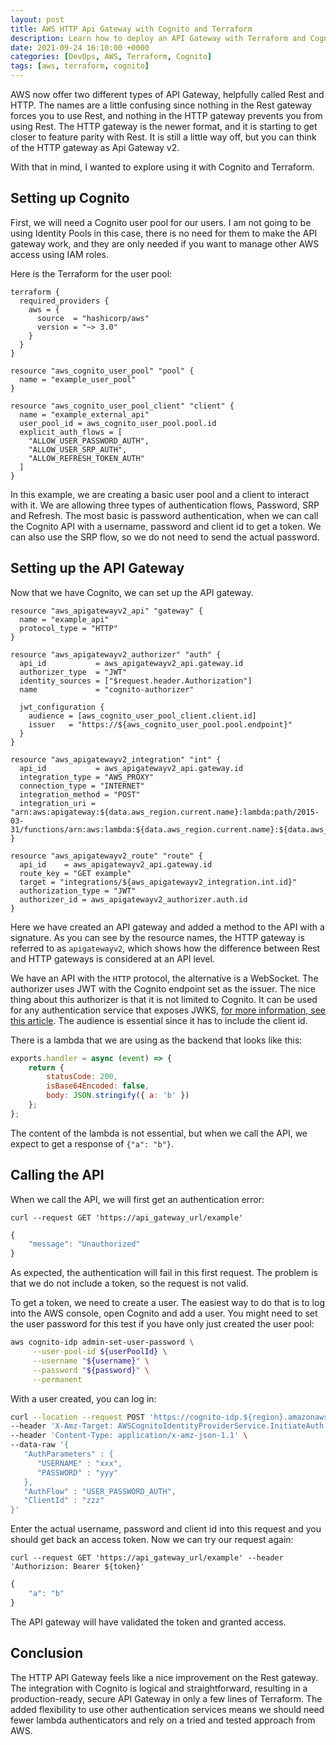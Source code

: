 ```yaml
---
layout: post
title: AWS HTTP Api Gateway with Cognito and Terraform
description: Learn how to deploy an API Gateway with Terraform and Cognito
date: 2021-09-24 16:10:00 +0000
categories: [DevOps, AWS, Terraform, Cognito]
tags: [aws, terraform, cognito]
---
```


AWS now offer two different types of API Gateway, helpfully called Rest and HTTP. The names are a little confusing since nothing in the Rest gateway forces you to use Rest, and nothing in the HTTP gateway prevents you from using Rest. The HTTP gateway is the newer format, and it is starting to get closer to feature parity with Rest. It is still a little way off, but you can think of the HTTP gateway as Api Gateway v2. 

With that in mind, I wanted to explore using it with Cognito and Terraform.

## Setting up Cognito

First, we will need a Cognito user pool for our users. I am not going to be using Identity Pools in this case, there is no need for them to make the API gateway work, and they are only needed if you want to manage other AWS access using IAM roles.

Here is the Terraform for the user pool:

```
terraform {
  required_providers {
    aws = {
      source  = "hashicorp/aws"
      version = "~> 3.0"
    }
  }
}

resource "aws_cognito_user_pool" "pool" {
  name = "example_user_pool"
}

resource "aws_cognito_user_pool_client" "client" {
  name = "example_external_api"
  user_pool_id = aws_cognito_user_pool.pool.id
  explicit_auth_flows = [
    "ALLOW_USER_PASSWORD_AUTH",
    "ALLOW_USER_SRP_AUTH",
    "ALLOW_REFRESH_TOKEN_AUTH"
  ]
}
```

In this example, we are creating a basic user pool and a client to interact with it. We are allowing three types of authentication flows, Password, SRP and Refresh. The most basic is password authentication, when we can call the Cognito API with a username, password and client id to get a token. We can also use the SRP flow, so we do not need to send the actual password.

## Setting up the API Gateway

Now that we have Cognito, we can set up the API gateway.


```
resource "aws_apigatewayv2_api" "gateway" {
  name = "example_api"
  protocol_type = "HTTP"
}

resource "aws_apigatewayv2_authorizer" "auth" {
  api_id           = aws_apigatewayv2_api.gateway.id
  authorizer_type  = "JWT"
  identity_sources = ["$request.header.Authorization"]
  name             = "cognito-authorizer"

  jwt_configuration {
    audience = [aws_cognito_user_pool_client.client.id]
    issuer   = "https://${aws_cognito_user_pool.pool.endpoint}"
  }
}

resource "aws_apigatewayv2_integration" "int" {
  api_id           = aws_apigatewayv2_api.gateway.id
  integration_type = "AWS_PROXY"
  connection_type = "INTERNET"
  integration_method = "POST"
  integration_uri = "arn:aws:apigateway:${data.aws_region.current.name}:lambda:path/2015-03-31/functions/arn:aws:lambda:${data.aws_region.current.name}:${data.aws_caller_identity.current.id}:function:${var.lambda_name}/invocations"
}

resource "aws_apigatewayv2_route" "route" {
  api_id    = aws_apigatewayv2_api.gateway.id
  route_key = "GET example"
  target = "integrations/${aws_apigatewayv2_integration.int.id}"
  authorization_type = "JWT"
  authorizer_id = aws_apigatewayv2_authorizer.auth.id
}
```

Here we have created an API gateway and added a method to the API with a signature. As you can see by the resource names, the HTTP gateway is referred to as `apigatewayv2`, which shows how the difference between Rest and HTTP gateways is considered at an API level. 

We have an API with the `HTTP` protocol, the alternative is a WebSocket. The authorizer uses JWT with the Cognito endpoint set as the issuer. The nice thing about this authorizer is that it is not limited to Cognito. It can be used for any authentication service that exposes JWKS, [for more information, see this article](https://auth0.com/docs/security/tokens/json-web-tokens/json-web-key-sets). The audience is essential since it has to include the client id.

There is a lambda that we are using as the backend that looks like this:

```js
exports.handler = async (event) => {
    return {
        statusCode: 200,
        isBase64Encoded: false,
        body: JSON.stringify({ a: 'b' })
    };
};
```

The content of the lambda is not essential, but when we call the API, we expect to get a response of `{"a": "b"}`.

## Calling the API

When we call the API, we will first get an authentication error:


```
curl --request GET 'https://api_gateway_url/example'
```

```js
{
    "message": "Unauthorized"
}
```

As expected, the authentication will fail in this first request. The problem is that we do not include a token, so the request is not valid.

To get a token, we need to create a user. The easiest way to do that is to log into the AWS console, open Cognito and add a user. You might need to set the user password for this test if you have only just created the user pool:

```sh
aws cognito-idp admin-set-user-password \
     --user-pool-id ${userPoolId} \
     --username "${username}" \
     --password "${password}" \
     --permanent
```

With a user created, you can log in:

```sh
curl --location --request POST 'https://cognito-idp.${region}.amazonaws.com' \
--header 'X-Amz-Target: AWSCognitoIdentityProviderService.InitiateAuth' \
--header 'Content-Type: application/x-amz-json-1.1' \
--data-raw '{
   "AuthParameters" : {
      "USERNAME" : "xxx",
      "PASSWORD" : "yyy"
   },
   "AuthFlow" : "USER_PASSWORD_AUTH",
   "ClientId" : "zzz"
}'
```


Enter the actual username, password and client id into this request and you should get back an access token. Now we can try our request again:

```
curl --request GET 'https://api_gateway_url/example' --header 'Authorizion: Bearer ${token}'
```

```js
{
    "a": "b"
}
```

The API gateway will have validated the token and granted access.

## Conclusion

The HTTP API Gateway feels like a nice improvement on the Rest gateway. The integration with Cognito is logical and straightforward, resulting in a production-ready, secure API Gateway in only a few lines of Terraform. The added flexibility to use other authentication services means we should need fewer lambda authenticators and rely on a tried and tested approach from AWS.
